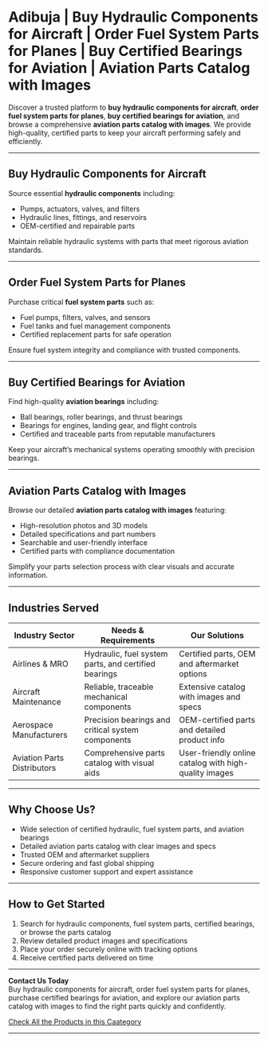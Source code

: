 # Adibuja | Buy Hydraulic Components for Aircraft | Order Fuel System Parts for Planes | Buy Certified Bearings for Aviation | Aviation Parts Catalog with Images

Discover a trusted platform to **buy hydraulic components for aircraft**, **order fuel system parts for planes**, **buy certified bearings for aviation**, and browse a comprehensive **aviation parts catalog with images**. We provide high-quality, certified parts to keep your aircraft performing safely and efficiently.

---

## Buy Hydraulic Components for Aircraft

Source essential **hydraulic components** including:

- Pumps, actuators, valves, and filters  
- Hydraulic lines, fittings, and reservoirs  
- OEM-certified and repairable parts  

Maintain reliable hydraulic systems with parts that meet rigorous aviation standards.

---

## Order Fuel System Parts for Planes

Purchase critical **fuel system parts** such as:

- Fuel pumps, filters, valves, and sensors  
- Fuel tanks and fuel management components  
- Certified replacement parts for safe operation  

Ensure fuel system integrity and compliance with trusted components.

---

## Buy Certified Bearings for Aviation

Find high-quality **aviation bearings** including:

- Ball bearings, roller bearings, and thrust bearings  
- Bearings for engines, landing gear, and flight controls  
- Certified and traceable parts from reputable manufacturers  

Keep your aircraft’s mechanical systems operating smoothly with precision bearings.

---

## Aviation Parts Catalog with Images

Browse our detailed **aviation parts catalog with images** featuring:

- High-resolution photos and 3D models  
- Detailed specifications and part numbers  
- Searchable and user-friendly interface  
- Certified parts with compliance documentation  

Simplify your parts selection process with clear visuals and accurate information.

---

## Industries Served

| Industry Sector           | Needs & Requirements                               | Our Solutions                                    |
|---------------------------|---------------------------------------------------|--------------------------------------------------|
| Airlines & MRO            | Hydraulic, fuel system parts, and certified bearings | Certified parts, OEM and aftermarket options       |
| Aircraft Maintenance      | Reliable, traceable mechanical components           | Extensive catalog with images and specs            |
| Aerospace Manufacturers   | Precision bearings and critical system components    | OEM-certified parts and detailed product info      |
| Aviation Parts Distributors| Comprehensive parts catalog with visual aids         | User-friendly online catalog with high-quality images|

---

## Why Choose Us?

- Wide selection of certified hydraulic, fuel system parts, and aviation bearings  
- Detailed aviation parts catalog with clear images and specs  
- Trusted OEM and aftermarket suppliers  
- Secure ordering and fast global shipping  
- Responsive customer support and expert assistance  

---

## How to Get Started

1. Search for hydraulic components, fuel system parts, certified bearings, or browse the parts catalog  
2. Review detailed product images and specifications  
3. Place your order securely online with tracking options  
4. Receive certified parts delivered on time  

---

**Contact Us Today**  
Buy hydraulic components for aircraft, order fuel system parts for planes, purchase certified bearings for aviation, and explore our aviation parts catalog with images to find the right parts quickly and confidently.

[Check All the Products in this Caategory]()

---

